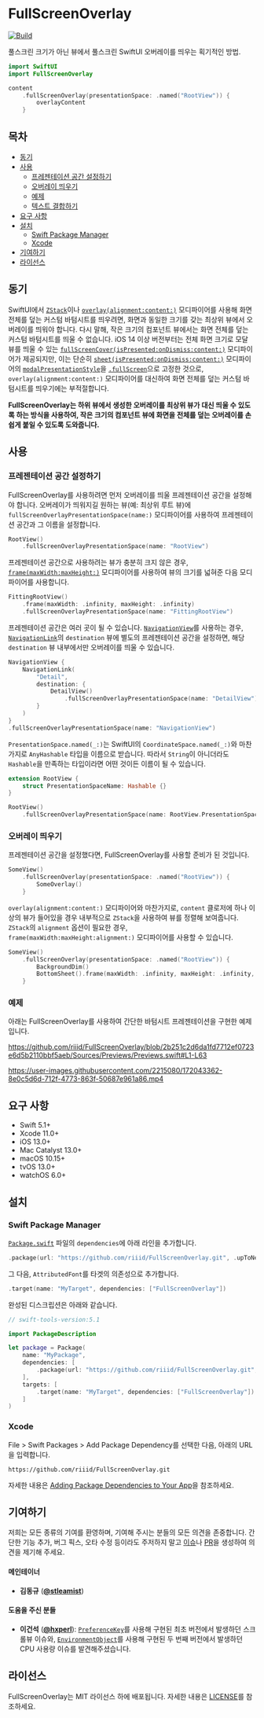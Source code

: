# FullScreenOverlay

[![Build](https://github.com/riiid/FullScreenOverlay/actions/workflows/build.yml/badge.svg)](https://github.com/riiid/FullScreenOverlay/actions/workflows/build.yml)

풀스크린 크기가 아닌 뷰에서 풀스크린 SwiftUI 오버레이를 띄우는 획기적인 방법.

```swift
import SwiftUI
import FullScreenOverlay

content
    .fullScreenOverlay(presentationSpace: .named("RootView")) {
        overlayContent
    }
```

## 목차
- [동기](#동기)
- [사용](#사용)
    - [프레젠테이션 공간 설정하기](#프레젠테이션-공간-설정하기)
    - [오버레이 띄우기](#오버레이-띄우기)
    - [예제](#예제)
    - [텍스트 결합하기](#텍스트-결합하기)
- [요구 사항](#요구-사항)
- [설치](#설치)
    - [Swift Package Manager](#swift-package-manager)
    - [Xcode](#xcode)
- [기여하기](#기여하기)
- [라이선스](#라이선스)

## 동기

SwiftUI에서 [`ZStack`](https://developer.apple.com/documentation/swiftui/zstack)이나  [`overlay(alignment:content:)`](https://developer.apple.com/documentation/swiftui/view/overlay(alignment:content:)) 모디파이어를 사용해 화면 전체를 덮는 커스텀 바텀시트를 띄우려면, 화면과 동일한 크기를 갖는 최상위 뷰에서 오버레이를 띄워야 합니다. 다시 말해, 작은 크기의 컴포넌트 뷰에서는 화면 전체를 덮는 커스텀 바텀시트를 띄울 수 없습니다. iOS 14 이상 버전부터는 전체 화면 크기로 모달 뷰를 띄울 수 있는 [`fullScreenCover(isPresented:onDismiss:content:)`](https://developer.apple.com/documentation/swiftui/view/fullscreencover(ispresented:ondismiss:content:)) 모디파이어가 제공되지만, 이는 단순히 [`sheet(isPresented:onDismiss:content:)`](https://developer.apple.com/documentation/SwiftUI/view/sheet(isPresented:onDismiss:content:)) 모디파이어의 [`modalPresentationStyle`](https://developer.apple.com/documentation/uikit/uiviewcontroller/1621355-modalpresentationstyle)을 [`.fullScreen`](https://developer.apple.com/documentation/uikit/uimodalpresentationstyle/fullscreen)으로 고정한 것으로, `overlay(alignment:content:)` 모디파이어를 대신하여 화면 전체를 덮는 커스텀 바텀시트를 띄우기에는 부적절합니다.

**FullScreenOverlay는 하위 뷰에서 생성한 오버레이를 최상위 뷰가 대신 띄울 수 있도록 하는 방식을 사용하여, 작은 크기의 컴포넌트 뷰에 화면을 전체를 덮는 오버레이를 손쉽게 붙일 수 있도록 도와줍니다.**

## 사용

### 프레젠테이션 공간 설정하기

FullScreenOverlay를 사용하려면 먼저 오버레이를 띄울 프레젠테이션 공간을 설정해야 합니다. 오버레이가 띄워지길 원하는 뷰(예: 최상위 루트 뷰)에 `fullScreenOverlayPresentationSpace(name:)` 모디파이어를 사용하여 프레젠테이션 공간과 그 이름을 설정합니다.

```swift
RootView()
    .fullScreenOverlayPresentationSpace(name: "RootView")
```

프레젠테이션 공간으로 사용하려는 뷰가 충분히 크지 않은 경우, [`frame(maxWidth:maxHeight:)`](https://developer.apple.com/documentation/swiftui/view/frame(minwidth:idealwidth:maxwidth:minheight:idealheight:maxheight:alignment:)) 모디파이어를 사용하여 뷰의 크기를 넓혀준 다음 모디파이어를 사용합니다.

```swift
FittingRootView()
    .frame(maxWidth: .infinity, maxHeight: .infinity)
    .fullScreenOverlayPresentationSpace(name: "FittingRootView")
```

프레젠테이션 공간은 여러 곳이 될 수 있습니다. [`NavigationView`](https://developer.apple.com/documentation/swiftui/navigationview)를 사용하는 경우, [`NavigationLink`](https://developer.apple.com/documentation/swiftui/navigationlink)의 `destination` 뷰에 별도의 프레젠테이션 공간을 설정하면, 해당 `destination` 뷰 내부에서만 오버레이를 띄울 수 있습니다.

```swift
NavigationView {
    NavigationLink(
        "Detail",
        destination: {
            DetailView()
                .fullScreenOverlayPresentationSpace(name: "DetailView")
        }
    )
}
.fullScreenOverlayPresentationSpace(name: "NavigationView")
```

`PresentationSpace.named(_:)`는 SwiftUI의 `CoordinateSpace.named(_:)`와 마찬가지로 `AnyHashable` 타입을 이름으로 받습니다. 따라서 `String`이 아니더라도 `Hashable`을 만족하는 타입이라면 어떤 것이든 이름이 될 수 있습니다.

```swift
extension RootView {
    struct PresentationSpaceName: Hashable {}
}

RootView()
    .fullScreenOverlayPresentationSpace(name: RootView.PresentationSpaceName())
```

### 오버레이 띄우기

프레젠테이션 공간을 설정했다면, FullScreenOverlay를 사용할 준비가 된 것입니다.

```swift
SomeView()
    .fullScreenOverlay(presentationSpace: .named("RootView")) {
        SomeOverlay()
    }
```

`overlay(alignment:content:)` 모디파이어와 마찬가지로, `content` 클로저에 하나 이상의 뷰가 들어있을 경우 내부적으로 `ZStack`을 사용하여 뷰를 정렬해 보여줍니다. `ZStack`의 `alignment` 옵션이 필요한 경우, `frame(maxWidth:maxHeight:alignment:)` 모디파이어를 사용할 수 있습니다.

```swift
SomeView()
    .fullScreenOverlay(presentationSpace: .named("RootView")) {
        BackgroundDim()
        BottomSheet().frame(maxWidth: .infinity, maxHeight: .infinity, alignment: .bottom)
    }
```

### 예제

아래는 FullScreenOverlay를 사용하여 간단한 바텀시트 프레젠테이션을 구현한 예제입니다.

https://github.com/riiid/FullScreenOverlay/blob/2b251c2d6da1fd7712ef0723e6d5b2110bbf5aeb/Sources/Previews/Previews.swift#L1-L63

https://user-images.githubusercontent.com/2215080/172043362-8e0c5d6d-712f-4773-863f-50687e961a86.mp4

## 요구 사항

- Swift 5.1+
- Xcode 11.0+
- iOS 13.0+
- Mac Catalyst 13.0+
- macOS 10.15+
- tvOS 13.0+
- watchOS 6.0+

## 설치

### Swift Package Manager

[`Package.swift`](https://developer.apple.com/documentation/swift_packages/package) 파일의 `dependencies`에 아래 라인을 추가합니다.

```swift
.package(url: "https://github.com/riiid/FullScreenOverlay.git", .upToNextMajor(from: "1.0.0"))
```

그 다음, `AttributedFont`를 타겟의 의존성으로 추가합니다.

```swift
.target(name: "MyTarget", dependencies: ["FullScreenOverlay"])
```

완성된 디스크립션은 아래와 같습니다.

```swift
// swift-tools-version:5.1

import PackageDescription

let package = Package(
    name: "MyPackage",
    dependencies: [
        .package(url: "https://github.com/riiid/FullScreenOverlay.git", .upToNextMajor(from: "1.0.0"))
    ],
    targets: [
        .target(name: "MyTarget", dependencies: ["FullScreenOverlay"])
    ]
)
```

### Xcode

File > Swift Packages > Add Package Dependency를 선택한 다음, 아래의 URL을 입력합니다.

```
https://github.com/riiid/FullScreenOverlay.git
```

자세한 내용은 [Adding Package Dependencies to Your App](https://developer.apple.com/documentation/xcode/adding_package_dependencies_to_your_app)을 참조하세요.

## 기여하기

저희는 모든 종류의 기여를 환영하며, 기여해 주시는 분들의 모든 의견을 존중합니다. 간단한 기능 추가, 버그 픽스, 오타 수정 등이라도 주저하지 말고 [이슈](https://github.com/riiid/FullScreenOverlay/issues)나 [PR](https://github.com/riiid/FullScreenOverlay/pulls)을 생성하여 의견을 제기해 주세요.

#### 메인테이너

- **김동규** ([**@stleamist**](https://github.com/stleamist))

#### 도움을 주신 분들

- **이건석** ([**@hxperl**](https://github.com/hxperl)): [`PreferenceKey`](https://developer.apple.com/documentation/swiftui/preferencekey)를 사용해 구현된 최초 버전에서 발생하던 스크롤뷰 이슈와, [`EnvironmentObject`](https://developer.apple.com/documentation/swiftui/environmentobject)를 사용해 구현된 두 번째 버전에서 발생하던 CPU 사용량 이슈를 발견해주셨습니다.

## 라이선스

FullScreenOverlay는 MIT 라이선스 하에 배포됩니다. 자세한 내용은 [LICENSE](/LICENSE)를 참조하세요.
